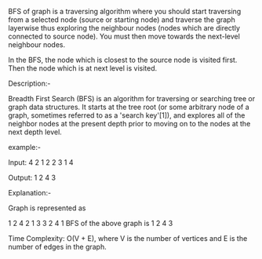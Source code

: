 BFS of graph is a traversing algorithm where you should start traversing from a selected node (source or starting node) and traverse the graph layerwise thus exploring the neighbour nodes (nodes which are directly connected to source node). You must then move towards the next-level neighbour nodes.

 In the BFS, the node which is closest to the source node is visited first. Then the node which is at next level is visited. 
 
 Description:-

Breadth First Search (BFS) is an algorithm for traversing or searching tree or graph data structures. It starts at the tree root (or some arbitrary node of a graph, sometimes referred to as a 'search key'[1]), and explores all of the neighbor nodes at the present depth prior to moving on to the nodes at the next depth level.

example:-

Input: 4 2 1 2 2 3 1 4

Output: 1 2 4 3

Explanation:-

Graph is represented as

1 2 4
2 1 3
3 2
4 1
BFS of the above graph is 1 2 4 3

Time Complexity: O(V + E), where V is the number of vertices and E is the number of edges in the graph.
